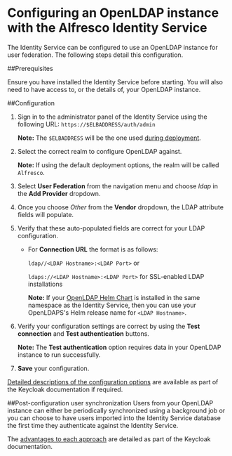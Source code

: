 # Configuring an OpenLDAP instance with the Alfresco Identity Service

The Identity Service can be configured to use an OpenLDAP instance for user federation. The following steps detail this configuration.

##Prerequisites

Ensure you have installed the Identity Service before starting. You will also need to have access to, or the details of, your OpenLDAP instance.

##Configuration

1. Sign in to the administrator panel of the Identity Service using the following URL: `https://$ELBADDRESS/auth/admin`
 
   **Note:** The `$ELBADDRESS` will be the one used [during deployment](../../README.md).

2. Select the correct realm to configure OpenLDAP against.

   **Note:** If using the default deployment options, the realm will be called `Alfresco`.

3. Select **User Federation** from the navigation menu and choose *ldap* in the **Add Provider** dropdown.

4. Once you choose *Other* from the **Vendor** dropdown, the LDAP attribute fields will populate.

 
5. Verify that these auto-populated fields are correct for your LDAP configuration.

    * For **Connection URL** the format is as follows:
        
        ```ldap//<LDAP Hostname>:<LDAP Port>``` or
         
        ```ldaps://<LDAP Hostname>:<LDAP Port>``` for SSL-enabled LDAP installations
        
        **Note:** If your [OpenLDAP Helm Chart](https://github.com/helm/charts/tree/master/stable/openldap) is installed in the same namespace as the Identity Service, then you can use your OpenLDAPS's Helm release name for `<LDAP Hostname>`.

6. Verify your configuration settings are correct by using the **Test connection** and **Test authentication** buttons.

    **Note:** The **Test authentication** option requires data in your OpenLDAP instance to run successfully.

7. **Save** your configuration.
   
[Detailed descriptions of the configuration options](https://www.keycloak.org/docs/4.2/server_admin/index.html#_ldap) are available as part of the Keycloak documentation if required.
   
##Post-configuration user synchronization
Users from your OpenLDAP instance can either be periodically synchronized using a background job or you can choose to have users imported into the Identity Service database the first time they authenticate against the Identity Service.

The [advantages to each approach](https://www.keycloak.org/docs/4.2/server_admin/index.html#storage-mode) are detailed as part of the Keycloak documentation.